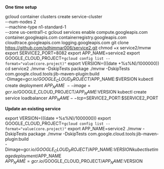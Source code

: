 
**One time setup**

gcloud container clusters create service-cluster \
--num-nodes 2 \
--machine-type n1-standard-1 \
--zone us-central1-c
gcloud services enable compute.googleapis.com container.googleapis.com containerregistry.googleapis.com cloudtrace.googleapis.com logging.googleapis.com
git clone https://github.com/sdhimmar006/service2.git
chmod +x service2/mvnw
export SERVICE2_PORT=8082
export APP_NAME=service2
export GOOGLE_CLOUD_PROJECT=`gcloud config list --format="value(core.project)"`
export VERSION=$(($(date +%s%N)/1000000))
cd service2
./mvnw -DskipTests package
./mvnw -DskipTests com.google.cloud.tools:jib-maven-plugin:build \
-Dimage=gcr.io/$GOOGLE_CLOUD_PROJECT/$APP_NAME:$VERSION
kubectl create deployment $APP_NAME \
--image=gcr.io/$GOOGLE_CLOUD_PROJECT/$APP_NAME:$VERSION
kubectl create service loadbalancer $APP_NAME --tcp=$SERVICE2_PORT:$SERVICE2_PORT

**Update an existing service**

export VERSION=$(($(date +%s%N)/1000000))
export GOOGLE_CLOUD_PROJECT=`gcloud config list --format="value(core.project)"`
export APP_NAME=service2
./mvnw -DskipTests package
./mvnw -DskipTests com.google.cloud.tools:jib-maven-plugin:build \
-Dimage=gcr.io/$GOOGLE_CLOUD_PROJECT/$APP_NAME:$VERSION
kubectl set image deployment/$APP_NAME \
$APP_NAME=gcr.io/$GOOGLE_CLOUD_PROJECT/$APP_NAME:$VERSION
